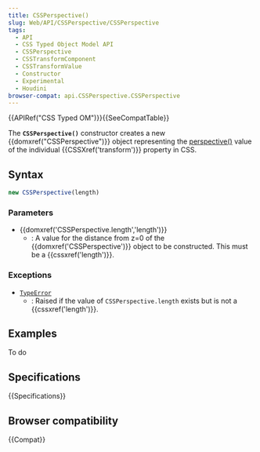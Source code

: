 ```yaml
---
title: CSSPerspective()
slug: Web/API/CSSPerspective/CSSPerspective
tags:
  - API
  - CSS Typed Object Model API
  - CSSPerspective
  - CSSTransformComponent
  - CSSTransformValue
  - Constructor
  - Experimental
  - Houdini
browser-compat: api.CSSPerspective.CSSPerspective
---
```

{{APIRef("CSS Typed OM")}}{{SeeCompatTable}}

The **`CSSPerspective()`** constructor creates
a new {{domxref("CSSPerspective")}} object representing the [perspective()](</en-US/docs/Web/CSS/transform-function/perspective()>) value of
the individual {{CSSXref('transform')}} property in CSS.

## Syntax

```js
new CSSPerspective(length)
```

### Parameters

- {{domxref('CSSPerspective.length','length')}}
  - : A value for the distance from z=0 of the {{domxref('CSSPerspective')}} object to be
    constructed. This must be a {{cssxref('length')}}.

### Exceptions

- [`TypeError`](/en-US/docs/Web/JavaScript/Reference/Global_Objects/TypeError)
  - : Raised if the value of `CSSPerspective.length` exists but is not a
    {{cssxref('length')}}.

## Examples

To do

## Specifications

{{Specifications}}

## Browser compatibility

{{Compat}}
